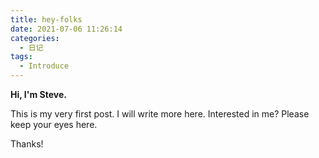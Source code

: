 ```yaml
---
title: hey-folks
date: 2021-07-06 11:26:14
categories:
  - 日记
tags:
  - Introduce
---
```


**Hi, I'm Steve.**

This is my very first post. I will write more here. Interested in me? Please keep your eyes here.

Thanks!

<!-- more -->